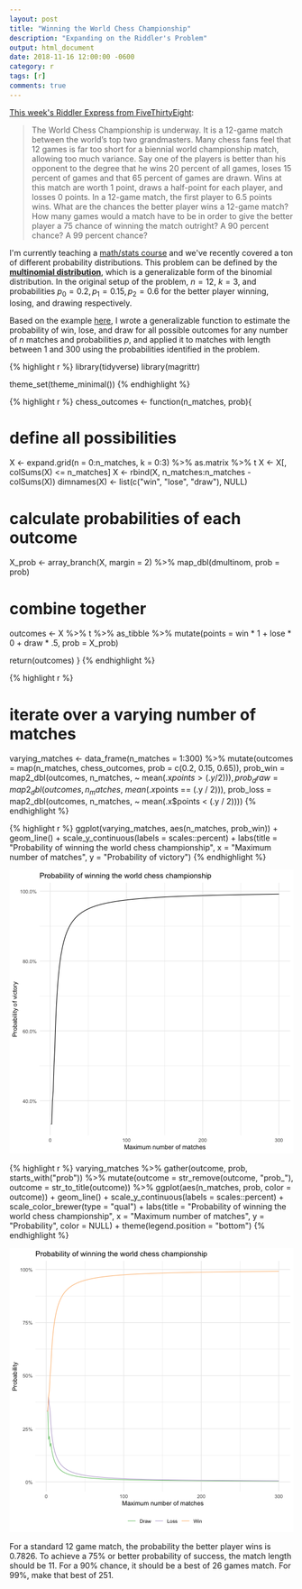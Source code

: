 ```yaml
---
layout: post
title: "Winning the World Chess Championship"
description: "Expanding on the Riddler's Problem"
output: html_document
date: 2018-11-16 12:00:00 -0600
category: r
tags: [r]
comments: true
---
```




[This week's Riddler Express from FiveThirtyEight](https://fivethirtyeight.com/features/the-riddler-just-had-to-go-and-reinvent-beer-pong/):

> The World Chess Championship is underway. It is a 12-game match between the world’s top two grandmasters. Many chess fans feel that 12 games is far too short for a biennial world championship match, allowing too much variance.
    Say one of the players is better than his opponent to the degree that he wins 20 percent of all games, loses 15 percent of games and that 65 percent of games are drawn. Wins at this match are worth 1 point, draws a half-point for each player, and losses 0 points. In a 12-game match, the first player to 6.5 points wins.
    What are the chances the better player wins a 12-game match? How many games would a match have to be in order to give the better player a 75 chance of winning the match outright? A 90 percent chance? A 99 percent chance?
    
I'm currently teaching a [math/stats course](https://css18.github.io/) and we've recently covered a ton of different probability distributions. This problem can be defined by the [**multinomial distribution**](https://en.wikipedia.org/wiki/Multinomial_distribution), which is a generalizable form of the binomial distribution. In the original setup of the problem, $n=12$, $k=3$, and probabilities $p_0 = 0.2, p_1 = 0.15, p_2 = 0.6$ for the better player winning, losing, and drawing respectively.

Based on the example [here](https://rpubs.com/JanpuHou/296336), I wrote a generalizable function to estimate the probability of win, lose, and draw for all possible outcomes for any number of $n$ matches and probabilities $p$, and applied it to matches with length between 1 and 300 using the probabilities identified in the problem.


{% highlight r %}
library(tidyverse)
library(magrittr)

theme_set(theme_minimal())
{% endhighlight %}


{% highlight r %}
chess_outcomes <- function(n_matches, prob){
  # define all possibilities
  X <- expand.grid(n = 0:n_matches,
                   k = 0:3) %>%
    as.matrix %>%
    t
  X <- X[, colSums(X) <= n_matches]
  X <- rbind(X, n_matches:n_matches - colSums(X))
  dimnames(X) <- list(c("win", "lose", "draw"), NULL)
  
  # calculate probabilities of each outcome
  X_prob <- array_branch(X, margin = 2) %>%
    map_dbl(dmultinom, prob = prob)
  
  # combine together
  outcomes <- X %>%
    t %>%
    as_tibble %>%
    mutate(points = win * 1 + lose * 0 + draw * .5,
           prob = X_prob)
  
  return(outcomes)
}
{% endhighlight %}


{% highlight r %}
# iterate over a varying number of matches
varying_matches <- data_frame(n_matches = 1:300) %>%
  mutate(outcomes = map(n_matches, chess_outcomes, prob = c(0.2, 0.15, 0.65)),
         prob_win = map2_dbl(outcomes, n_matches, ~ mean(.x$points > (.y / 2))),
         prob_draw = map2_dbl(outcomes, n_matches, ~ mean(.x$points == (.y / 2))),
         prob_loss = map2_dbl(outcomes, n_matches, ~ mean(.x$points < (.y / 2))))
{% endhighlight %}


{% highlight r %}
ggplot(varying_matches, aes(n_matches, prob_win)) +
  geom_line() +
  scale_y_continuous(labels = scales::percent) +
  labs(title = "Probability of winning the world chess championship",
       x = "Maximum number of matches",
       y = "Probability of victory")
{% endhighlight %}

![center](/figs/2018-11-16-world-chess-championship/plot-results-1.png)

{% highlight r %}
varying_matches %>%
  gather(outcome, prob, starts_with("prob")) %>%
  mutate(outcome = str_remove(outcome, "prob_"),
         outcome = str_to_title(outcome)) %>%
  ggplot(aes(n_matches, prob, color = outcome)) +
  geom_line() +
  scale_y_continuous(labels = scales::percent) +
  scale_color_brewer(type = "qual") +
  labs(title = "Probability of winning the world chess championship",
       x = "Maximum number of matches",
       y = "Probability",
       color = NULL) +
  theme(legend.position = "bottom")
{% endhighlight %}

![center](/figs/2018-11-16-world-chess-championship/plot-results-2.png)

For a standard 12 game match, the probability the better player wins is 0.7826. To achieve a 75% or better probability of success, the match length should be 11. For a 90% chance, it should be a best of 26 games match. For 99%, make that best of 251.
